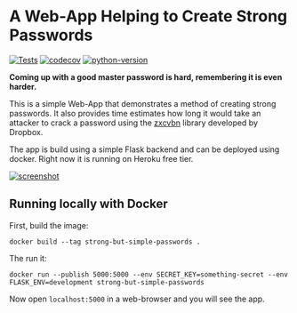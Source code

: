 # A Web-App Helping to Create Strong Passwords

[![Tests](https://github.com/cxan96/strong-but-simple-passwords/actions/workflows/tests.yaml/badge.svg)](https://github.com/cxan96/strong-but-simple-passwords/actions/workflows/tests.yaml)
[![codecov](https://codecov.io/gh/cxan96/strong-but-simple-passwords/branch/main/graph/badge.svg)](https://codecov.io/gh/cxan96/strong-but-simple-passwords)
[![python-version](https://img.shields.io/badge/python-3.9-blue)](https://img.shields.io/badge/python-3.9-blue)

**Coming up with a good master password is hard, remembering it is even harder.**

This is a simple Web-App that demonstrates a method of creating strong passwords. 
It also provides time estimates how long it would take an attacker to crack a password 
using the [zxcvbn](https://github.com/dropbox/zxcvbn) library developed by Dropbox.

The app is build using a simple Flask backend and can be deployed using docker.
Right now it is running on Heroku free tier.

[![screenshot](https://raw.githubusercontent.com/cxan96/strong-but-simple-passwords/main/screenshot.png)](https://strong-but-simple-passwords.herokuapp.com)


## Running locally with Docker

First, build the image:
```Shell Session
docker build --tag strong-but-simple-passwords .
```

The run it:
```Shell Session
docker run --publish 5000:5000 --env SECRET_KEY=something-secret --env FLASK_ENV=development strong-but-simple-passwords
```

Now open `localhost:5000` in a web-browser and you will see the app.
